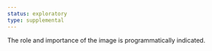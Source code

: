 ```yaml
---
status: exploratory
type: supplemental
---
```


The <a>role</a> and importance of the <a>image</a> is <a>programmatically indicated</a>.
